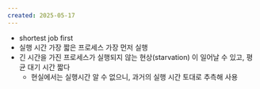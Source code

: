```yaml
---
created: 2025-05-17
---
```

- shortest job first
- 실행 시간 가장 짧은 프로세스 가장 먼저 실행
- 긴 시간을 가진 프로세스가 실행되지 않는 현상(starvation) 이 일어날 수 있고, 평균 대기 시간 짧다
	- 현실에서는 실행시간 알 수 없으니, 과거의 실행 시간 토대로 추측해 사용